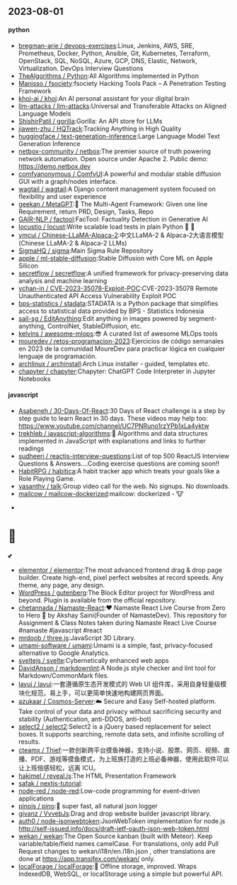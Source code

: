 ## 2023-08-01

#### python
* [bregman-arie / devops-exercises](https://github.com/bregman-arie/devops-exercises):Linux, Jenkins, AWS, SRE, Prometheus, Docker, Python, Ansible, Git, Kubernetes, Terraform, OpenStack, SQL, NoSQL, Azure, GCP, DNS, Elastic, Network, Virtualization. DevOps Interview Questions
* [TheAlgorithms / Python](https://github.com/TheAlgorithms/Python):All Algorithms implemented in Python
* [Manisso / fsociety](https://github.com/Manisso/fsociety):fsociety Hacking Tools Pack – A Penetration Testing Framework
* [khoj-ai / khoj](https://github.com/khoj-ai/khoj):An AI personal assistant for your digital brain
* [llm-attacks / llm-attacks](https://github.com/llm-attacks/llm-attacks):Universal and Transferable Attacks on Aligned Language Models
* [ShishirPatil / gorilla](https://github.com/ShishirPatil/gorilla):Gorilla: An API store for LLMs
* [jiawen-zhu / HQTrack](https://github.com/jiawen-zhu/HQTrack):Tracking Anything in High Quality
* [huggingface / text-generation-inference](https://github.com/huggingface/text-generation-inference):Large Language Model Text Generation Inference
* [netbox-community / netbox](https://github.com/netbox-community/netbox):The premier source of truth powering network automation. Open source under Apache 2. Public demo: https://demo.netbox.dev
* [comfyanonymous / ComfyUI](https://github.com/comfyanonymous/ComfyUI):A powerful and modular stable diffusion GUI with a graph/nodes interface.
* [wagtail / wagtail](https://github.com/wagtail/wagtail):A Django content management system focused on flexibility and user experience
* [geekan / MetaGPT](https://github.com/geekan/MetaGPT):🌟
The Multi-Agent Framework: Given one line Requirement, return PRD, Design, Tasks, Repo
* [GAIR-NLP / factool](https://github.com/GAIR-NLP/factool):FacTool: Factuality Detection in Generative AI
* [locustio / locust](https://github.com/locustio/locust):Write scalable load tests in plain Python
🚗
💨
* [ymcui / Chinese-LLaMA-Alpaca-2](https://github.com/ymcui/Chinese-LLaMA-Alpaca-2):中文LLaMA-2 & Alpaca-2大语言模型 (Chinese LLaMA-2 & Alpaca-2 LLMs)
* [SigmaHQ / sigma](https://github.com/SigmaHQ/sigma):Main Sigma Rule Repository
* [apple / ml-stable-diffusion](https://github.com/apple/ml-stable-diffusion):Stable Diffusion with Core ML on Apple Silicon
* [secretflow / secretflow](https://github.com/secretflow/secretflow):A unified framework for privacy-preserving data analysis and machine learning
* [vchan-in / CVE-2023-35078-Exploit-POC](https://github.com/vchan-in/CVE-2023-35078-Exploit-POC):CVE-2023-35078 Remote Unauthenticated API Access Vulnerability Exploit POC
* [bps-statistics / stadata](https://github.com/bps-statistics/stadata):STADATA is a Python package that simplifies access to statistical data provided by BPS - Statistics Indonesia
* [sail-sg / EditAnything](https://github.com/sail-sg/EditAnything):Edit anything in images powered by segment-anything, ControlNet, StableDiffusion, etc.
* [kelvins / awesome-mlops](https://github.com/kelvins/awesome-mlops):😎
A curated list of awesome MLOps tools
* [mouredev / retos-programacion-2023](https://github.com/mouredev/retos-programacion-2023):Ejercicios de código semanales en 2023 de la comunidad MoureDev para practicar lógica en cualquier lenguaje de programación.
* [archlinux / archinstall](https://github.com/archlinux/archinstall):Arch Linux installer - guided, templates etc.
* [chapyter / chapyter](https://github.com/chapyter/chapyter):Chapyter: ChatGPT Code Interpreter in Jupyter Notebooks

#### javascript
* [Asabeneh / 30-Days-Of-React](https://github.com/Asabeneh/30-Days-Of-React):30 Days of React challenge is a step by step guide to learn React in 30 days. These videos may help too: https://www.youtube.com/channel/UC7PNRuno1rzYPb1xLa4yktw
* [trekhleb / javascript-algorithms](https://github.com/trekhleb/javascript-algorithms):📝
Algorithms and data structures implemented in JavaScript with explanations and links to further readings
* [sudheerj / reactjs-interview-questions](https://github.com/sudheerj/reactjs-interview-questions):List of top 500 ReactJS Interview Questions & Answers....Coding exercise questions are coming soon!!
* [HabitRPG / habitica](https://github.com/HabitRPG/habitica):A habit tracker app which treats your goals like a Role Playing Game.
* [vasanthv / talk](https://github.com/vasanthv/talk):Group video call for the web. No signups. No downloads.
* [mailcow / mailcow-dockerized](https://github.com/mailcow/mailcow-dockerized):mailcow: dockerized -
🐮
+
🐋
=
💕
* [elementor / elementor](https://github.com/elementor/elementor):The most advanced frontend drag & drop page builder. Create high-end, pixel perfect websites at record speeds. Any theme, any page, any design.
* [WordPress / gutenberg](https://github.com/WordPress/gutenberg):The Block Editor project for WordPress and beyond. Plugin is available from the official repository.
* [chetannada / Namaste-React](https://github.com/chetannada/Namaste-React):❤
Namaste React Live Course from Zero to Hero
🚀
by Akshay Saini(Founder of NamasteDev). This repository for Assignment & Class Notes taken during Namaste React Live Course #namaste #javascript #react
* [mrdoob / three.js](https://github.com/mrdoob/three.js):JavaScript 3D Library.
* [umami-software / umami](https://github.com/umami-software/umami):Umami is a simple, fast, privacy-focused alternative to Google Analytics.
* [sveltejs / svelte](https://github.com/sveltejs/svelte):Cybernetically enhanced web apps
* [DavidAnson / markdownlint](https://github.com/DavidAnson/markdownlint):A Node.js style checker and lint tool for Markdown/CommonMark files.
* [layui / layui](https://github.com/layui/layui):一套遵循原生态开发模式的 Web UI 组件库，采用自身轻量级模块化规范，易上手，可以更简单快速地构建网页界面。
* [azukaar / Cosmos-Server](https://github.com/azukaar/Cosmos-Server):☁️
Secure and Easy Self-hosted platform. Take control of your data and privacy without sacrificing security and stability (Authentication, anti-DDOS, anti-bot)
* [select2 / select2](https://github.com/select2/select2):Select2 is a jQuery based replacement for select boxes. It supports searching, remote data sets, and infinite scrolling of results.
* [cteamx / Thief](https://github.com/cteamx/Thief):一款创新跨平台摸鱼神器，支持小说、股票、网页、视频、直播、PDF、游戏等摸鱼模式，为上班族打造的上班必备神器，使用此软件可以让上班倍感轻松，远离 ICU。
* [hakimel / reveal.js](https://github.com/hakimel/reveal.js):The HTML Presentation Framework
* [safak / nextjs-tutorial](https://github.com/safak/nextjs-tutorial):
* [node-red / node-red](https://github.com/node-red/node-red):Low-code programming for event-driven applications
* [pinojs / pino](https://github.com/pinojs/pino):🌲
super fast, all natural json logger
* [givanz / VvvebJs](https://github.com/givanz/VvvebJs):Drag and drop website builder javascript library.
* [auth0 / node-jsonwebtoken](https://github.com/auth0/node-jsonwebtoken):JsonWebToken implementation for node.js http://self-issued.info/docs/draft-ietf-oauth-json-web-token.html
* [wekan / wekan](https://github.com/wekan/wekan):The Open Source kanban (built with Meteor). Keep variable/table/field names camelCase. For translations, only add Pull Request changes to wekan/i18n/en.i18n.json , other translations are done at https://app.transifex.com/wekan/ only.
* [localForage / localForage](https://github.com/localForage/localForage):💾
Offline storage, improved. Wraps IndexedDB, WebSQL, or localStorage using a simple but powerful API.
